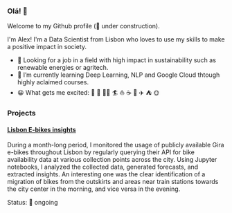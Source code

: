 ### Olá! 👋
Welcome to my Github profile (🚧 under construction).

I'm Alex! I'm a Data Scientist from Lisbon who loves to use my skills to make a positive impact in society.

- 🔭 Looking for a job in a field with high impact in sustainability such as renewable energies or agritech. 
- 🌱 I’m currently learning Deep Learning, NLP and Google Cloud thtough highly aclaimed courses.
- 😀 What gets me excited: 🎾  🏃  🚴‍♂️ 🏄  ⛵️  ☕️  📕  ✈️  ⛺️  🌞

### Projects
#### [Lisbon E-bikes insights](https://github.com/AlexGomesDS/lisbon-ebike)
During a month-long period, I monitored the usage of publicly available Gira e-bikes throughout Lisbon by regularly querying their API for bike availability data at various collection points across the city. 
Using Jupyter notebooks, I analyzed the collected data, generated forecasts, and extracted insights. 
An interesting one was the clear identification of a migration of bikes from the outskirts and areas near train stations towards the city center in the morning, and vice versa in the evening.

Status: 🚧 ongoing
<!--
**AlexGomesDS/AlexGomesDS** is a ✨ _special_ ✨ repository because its `README.md` (this file) appears on your GitHub profile.

Here are some ideas to get you started:

- 🔭 I’m currently working on ...
- 🌱 I’m currently learning ...
- 👯 I’m looking to collaborate on ...
- 🤔 I’m looking for help with ...
- 💬 Ask me about ...
- 📫 How to reach me: ...
- 😄 Pronouns: ...
- ⚡ Fun fact: ...
-->
